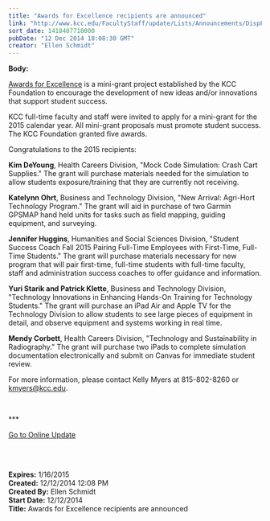 ```yaml
---
title: "Awards for Excellence recipients are announced"
link: "http://www.kcc.edu/FacultyStaff/update/Lists/Announcements/DispForm.aspx?ID=1772"
sort_date: 1418407710000
pubDate: "12 Dec 2014 18:08:30 GMT"
creator: "Ellen Schmidt"
---
```


<div><b>Body:</b> <div class="ExternalClassBE6EA06C01AF418D9BB4D84DEDEAE85C"><p>​<a href="/Foundation/Pages/innovation-grants.aspx">Awards for Excellence</a> is a mini-grant project established by the KCC Foundation to encourage the development of new ideas and/or innovations that support student success.</p>
<p>KCC full-time faculty and staff were invited to apply for a mini-grant for the 2015 calendar year. All mini-grant proposals must promote student success. The KCC Foundation granted five awards. </p>
<p>Congratulations to the 2015 recipients:</p>
<p><strong>Kim DeYoung</strong>, Health Careers Division, &quot;Mock Code Simulation: Crash Cart Supplies.&quot; The grant will purchase materials needed for the simulation to allow students exposure/training that they are currently not receiving.</p>
<p><strong>Katelynn Ohrt</strong>, Business and Technology Division, &quot;New Arrival: Agri-Hort Technology Program.&quot; The grant will aid in purchase of two Garmin GPSMAP hand held units for tasks such as field mapping, guiding equipment, and surveying.</p>
<p><strong>Jennifer Huggins</strong>, Humanities and Social Sciences Division, &quot;Student Success Coach Fall 2015 Pairing Full-Time Employees with First-Time, Full-Time Students.&quot; The grant will purchase materials necessary for new program that will pair first-time, full-time students with full-time faculty, staff and administration success coaches to offer guidance and information.</p>
<p><strong>Yuri Starik and Patrick Klette</strong>, Business and Technology Division,  &quot;Technology Innovations in Enhancing Hands-On Training for Technology Students.&quot; The grant will purchase an iPad Air and Apple TV for the Technology Division to allow students to see large pieces of equipment in detail, and observe equipment and systems working in real time.</p>
<p><strong>Mendy Corbett</strong>, Health Careers Division, &quot;Technology and Sustainability in Radiography.&quot; The grant will purchase two iPads to complete simulation documentation electronically and submit on Canvas for immediate student review.</p>
<p>For more information, please contact Kelly Myers at 815-802-8260 or <a href="mailto:kmyers@kcc.edu">kmyers@kcc.edu</a>.</p>
<p> </p>
<p>***</p>
<p><a href="/update">Go to Online Update</a></p>
<p><br /> </p></div></div>
<div><b>Expires:</b> 1/16/2015</div>
<div><b>Created:</b> 12/12/2014 12:08 PM</div>
<div><b>Created By:</b> Ellen Schmidt</div>
<div><b>Start Date:</b> 12/12/2014</div>
<div><b>Title:</b> Awards for Excellence recipients are announced</div>
